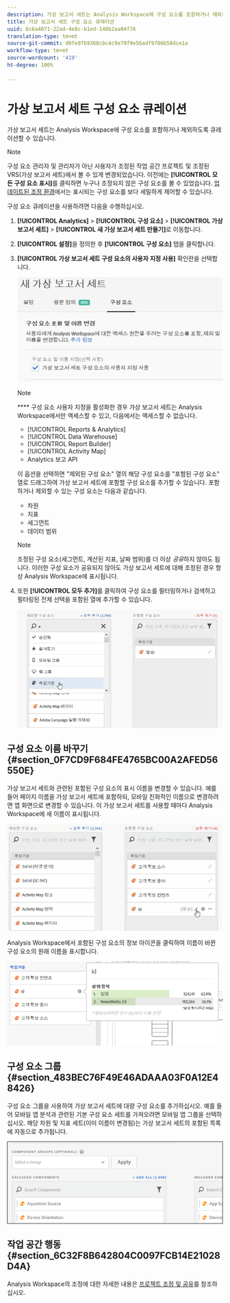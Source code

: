 ```yaml
---
description: 가상 보고서 세트는 Analysis Workspace에 구성 요소를 포함하거나 제외하도록 큐레이션할 수 있습니다.
title: 가상 보고서 세트 구성 요소 큐레이션
uuid: 6c6a4071-22ad-4e8c-b1ed-140b2aa04f76
translation-type: tm+mt
source-git-commit: d0fe97b9368cbc4c9e79f9e56adf9786b58dce1a
workflow-type: tm+mt
source-wordcount: '419'
ht-degree: 100%

---
```



# 가상 보고서 세트 구성 요소 큐레이션

가상 보고서 세트는 Analysis Workspace에 구성 요소를 포함하거나 제외하도록 큐레이션할 수 있습니다.

>[!NOTE]
>
>구성 요소 관리자 및 관리자가 아닌 사용자가 조정된 작업 공간 프로젝트 및 조정된 VRS(가상 보고서 세트)에서 볼 수 있게 변경되었습니다. 이전에는 **[!UICONTROL 모든 구성 요소 표시]**&#x200B;를 클릭하면 누구나 조정되지 않은 구성 요소를 볼 수 있었습니다. [업데이트된 조정 환경](/help/analyze/analysis-workspace/curate-share/curate.md)에서는 표시되는 구성 요소를 보다 세밀하게 제어할 수 있습니다.

구성 요소 큐레이션을 사용하려면 다음을 수행하십시오.

1. **[!UICONTROL Analytics]** > **[!UICONTROL 구성 요소]** > **[!UICONTROL 가상 보고서 세트]** > **[!UICONTROL 새 가상 보고서 세트 만들기]**&#x200B;로 이동합니다.
1. **[!UICONTROL 설정]**&#x200B;을 정의한 후 **[!UICONTROL 구성 요소]** 탭을 클릭합니다.

1. **[!UICONTROL 가상 보고서 세트 구성 요소의 사용자 지정 사용]** 확인란을 선택합니다.

   ![](assets/vrs-enable.png)

   >[!NOTE]
   >
   >**** 구성 요소 사용자 지정을 활성화한 경우 가상 보고서 세트는 Analysis Workspace에서만 액세스할 수 있고, 다음에서는 액세스할 수 없습니다.
   >
   >* [!UICONTROL Reports &amp; Analytics]
   >* [!UICONTROL Data Warehouse]
   >* [!UICONTROL Report Builder]
   >* [!UICONTROL Activity Map]
   >* Analytics 보고 API


   이 옵션을 선택하면 &quot;제외된 구성 요소&quot; 열의 해당 구성 요소를 &quot;포함된 구성 요소&quot; 열로 드래그하여 가상 보고서 세트에 포함할 구성 요소를 추가할 수 있습니다. 포함하거나 제외할 수 있는 구성 요소는 다음과 같습니다.

   * 차원
   * 지표
   * 세그먼트
   * 데이터 범위

   >[!NOTE]
   >
   >조정된 구성 요소(세그먼트, 계산된 지표, 날짜 범위)를 더 이상 *공유*&#x200B;하지 않아도 됩니다. 이러한 구성 요소가 공유되지 않아도 가상 보고서 세트에 대해 조정된 경우 항상 Analysis Workspace에 표시됩니다.

1. 또한 **[!UICONTROL 모두 추가]**&#x200B;를 클릭하여 구성 요소를 필터링하거나 검색하고 필터링된 전체 선택을 포함된 열에 추가할 수 있습니다.

   ![](assets/vrs-add-all.png)

## 구성 요소 이름 바꾸기 {#section_0F7CD9F684FE4765BC00A2AFED56550E}

가상 보고서 세트와 관련된 포함된 구성 요소의 표시 이름을 변경할 수 있습니다. 예를 들어 페이지 이름을 가상 보고서 세트에 포함하되, 모바일 친화적인 이름으로 변경하려면 앱 화면으로 변경할 수 있습니다. 이 가상 보고서 세트를 사용할 때마다 Analysis Workspace에 새 이름이 표시됩니다.

![](assets/vrs-rename-component.png)

Analysis Workspace에서 포함된 구성 요소의 정보 아이콘을 클릭하여 이름이 바뀐 구성 요소의 원래 이름을 표시합니다.

![](assets/vrs-aw-renamed.png)

## 구성 요소 그룹 {#section_483BEC76F49E46ADAAA03F0A12E48426}

구성 요소 그룹을 사용하여 가상 보고서 세트에 대량 구성 요소를 추가하십시오. 예를 들어 모바일 앱 분석과 관련된 기본 구성 요소 세트를 가져오려면 모바일 앱 그룹을 선택하십시오. 해당 차원 및 지표 세트(이미 이름이 변경됨)는 가상 보고서 세트의 포함된 목록에 자동으로 추가됩니다.

![](assets/vrs-comp-grp.png)

## 작업 공간 행동 {#section_6C32F8B642804C0097FCB14E21028D4A}

Analysis Workspace의 조정에 대한 자세한 내용은 [프로젝트 조정 및 공유](https://docs.adobe.com/content/help/ko-KR/analytics/analyze/analysis-workspace/curate-share/curate.html)를 참조하십시오.
